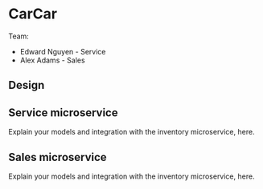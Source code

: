 # CarCar

Team:

* Edward Nguyen - Service
* Alex Adams - Sales

## Design

## Service microservice

Explain your models and integration with the inventory
microservice, here.

## Sales microservice

Explain your models and integration with the inventory
microservice, here.
